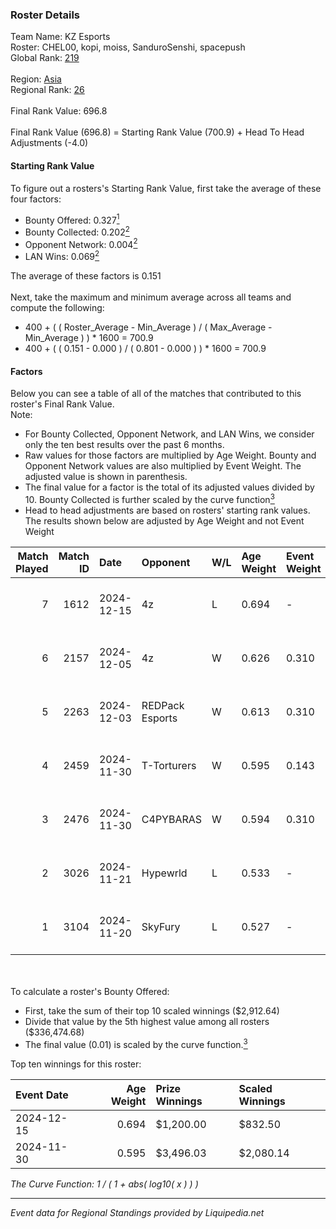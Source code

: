 ### Roster Details<br />
Team Name: KZ Esports<br />
Roster: CHEL00, kopi, moiss, SanduroSenshi, spacepush<br />
Global Rank: [219](../standings_global.md)<br />
<br />
Region: [Asia]( ../standings_asia.md)<br />
Regional Rank: [26]( ../standings_asia.md)<br />
<br />
Final Rank Value:  696.8<br />
<br />
Final Rank Value (696.8) = Starting Rank Value (700.9) + Head To Head Adjustments (-4.0)<br />

#### Starting Rank Value<br />
To figure out a rosters's Starting Rank Value, first take the average of these four factors:<br />
- Bounty Offered: 0.327[<sup>1</sup>](#table2)
- Bounty Collected: 0.202[<sup>2</sup>](#table1)
- Opponent Network: 0.004[<sup>2</sup>](#table1)
- LAN Wins: 0.069[<sup>2</sup>](#table1)

The average of these factors is 0.151<br />
<br />
Next, take the maximum and minimum average across all teams and compute the following:<br />
- 400 + ( ( Roster_Average - Min_Average ) / ( Max_Average - Min_Average ) ) * 1600 = 700.9
- 400 + ( ( 0.151 - 0.000 ) / ( 0.801 - 0.000 ) ) * 1600 = 700.9


#### Factors<br />
Below you can see a table of all of the matches that contributed to this roster's Final Rank Value.<br />
Note:<br />

- For Bounty Collected, Opponent Network, and LAN Wins, we consider only the ten best results over the past 6 months.
- Raw values for those factors are multiplied by Age Weight. Bounty and Opponent Network values are also multiplied by Event Weight. The adjusted value is shown in parenthesis.
- The final value for a factor is the total of its adjusted values divided by 10. Bounty Collected is further scaled by the curve function[<sup>3</sup>](#curveFunction)
- Head to head adjustments are based on rosters' starting rank values. The results shown below are adjusted by Age Weight and not Event Weight
<span id="table1"></span><br />


| Match Played | Match ID | Date       | Opponent        | W/L | Age Weight | Event Weight | Bounty Collected | Opponent Network | LAN Wins  | H2H Adj. | Roster                                        |
| -: | -: | :- | :- | :- | :- | :- | :- | :- | :- | -: | :- |
|            7 |     1612 | 2024-12-15 | 4z              | L   | 0.694      | -            | -                | -                | -         |   -12.14 | CHEL00, kopi, moiss, SanduroSenshi, spacepush |
|            6 |     2157 | 2024-12-05 | 4z              | W   | 0.626      | 0.310        | 0.004 (0.001)    | 0.142 (0.028)    | 0 (0.000) |     8.56 | CHEL00, kopi, moiss, SanduroSenshi, spacepush |
|            5 |     2263 | 2024-12-03 | REDPack Esports | W   | 0.613      | 0.310        | 0.001 (0.000)    | 0.085 (0.016)    | 0 (0.000) |     7.53 | CHEL00, kopi, moiss, SanduroSenshi, spacepush |
|            4 |     2459 | 2024-11-30 | T-Torturers     | W   | 0.595      | 0.143        | 0.001 (0.000)    | 0.000 (0.000)    | 1 (0.595) |     5.07 | CHEL00, chujoi, kopi, moiss, spacepush        |
|            3 |     2476 | 2024-11-30 | C4PYBARAS       | W   | 0.594      | 0.310        | 0.000 (0.000)    | 0.000 (0.000)    | 0 (0.000) |     3.13 | CHEL00, kopi, moiss, SanduroSenshi, spacepush |
|            2 |     3026 | 2024-11-21 | Hypewrld        | L   | 0.533      | -            | -                | -                | -         |    -7.51 | CHEL00, chujoi, kopi, moiss, spacepush        |
|            1 |     3104 | 2024-11-20 | SkyFury         | L   | 0.527      | -            | -                | -                | -         |    -8.64 | CHEL00, chujoi, kopi, moiss, spacepush        |

<br />
<span id="table2"></span><br />
To calculate a roster's Bounty Offered:<br />

- First, take the sum of their top 10 scaled winnings ($2,912.64)
- Divide that value by the 5th highest value among all rosters ($336,474.68)
- The final value (0.01) is scaled by the curve function.[<sup>3</sup>](#curveFunction)

Top ten winnings for this roster:<br />

| Event Date | Age Weight | Prize Winnings | Scaled Winnings |
| :- | -: | :- | :- |
| 2024-12-15 |      0.694 | $1,200.00      | $832.50         |
| 2024-11-30 |      0.595 | $3,496.03      | $2,080.14       |


<span id="curveFunction"></span>_The Curve Function: 1 / ( 1 + abs( log10( x ) ) )_<br />

---
_Event data for Regional Standings provided by Liquipedia.net_<br />
